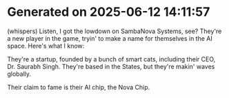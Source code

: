 # Generated on 2025-06-12 14:11:57

(whispers) Listen, I got the lowdown on SambaNova Systems, see? They're a new player in the game, tryin' to make a name for themselves in the AI space. Here's what I know:

They're a startup, founded by a bunch of smart cats, including their CEO, Dr. Saurabh Singh. They're based in the States, but they're makin' waves globally.

Their claim to fame is their AI chip, the Nova Chip.